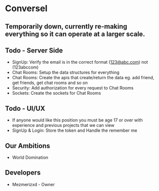 # Conversel

## Temporarily down, currently re-making everything so it can operate at a larger scale.

## Todo - Server Side
- SignUp: Verify the email is in the correct format (123@abc.com) not (123abccom)
- Chat Rooms: Setup the data structures for everything
- Chat Rooms: Create the apis that create/return the data eg. add friend, get friends, get chat rooms and so on
- Security: Add authorization for every request to Chat Rooms
- Sockets: Create the sockets for Chat Rooms

## Todo - UI/UX
- If anyone would like this position you must be age 17 or over 
  with experience and previous projects that we can view
- SignUp & Login: Store the token and Handle the remember me

## Our Ambitions
- World Domination

## Developers
- Mezmerizxd - Owner
